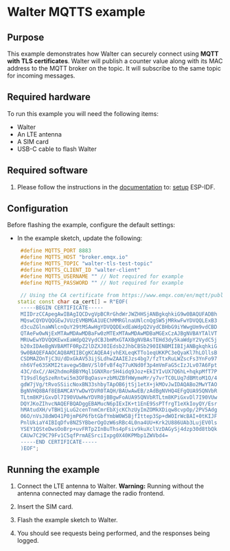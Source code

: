 # Walter MQTTS example

## Purpose

This example demonstrates how Walter can securely connect using **MQTT with TLS
certificates**. Walter will publish a counter value along with its MAC address
to the MQTT broker on the topic. It will subscribe to the same topic for
incoming messages.

## Required hardware

To run this example you will need the following items:

- Walter
- An LTE antenna
- A SIM card
- USB-C cable to flash Walter

## Required software

1. Please follow the instructions in the
   [documentation](https://www.quickspot.io/documentation.html#/) to:
   [setup](https://www.quickspot.io/documentation.html#/developer-toolchains/esp-idf)
   ESP-IDF.

## Configuration

Before flashing the example, configure the default settings:

- In the example sketch, update the following:

  ```cpp
   #define MQTTS_PORT 8883
   #define MQTTS_HOST "broker.emqx.io"
   #define MQTTS_TOPIC "walter-tls-test-topic"
   #define MQTTS_CLIENT_ID "walter-client"
   #define MQTTS_USERNAME "" // Not required for example
   #define MQTTS_PASSWORD "" // Not required for example

   // Using the CA certificate from https://www.emqx.com/en/mqtt/public-mqtt5-broker
  static const char ca_cert[] = R"EOF(
   -----BEGIN CERTIFICATE-----
   MIIDrzCCApegAwIBAgIQCDvgVpBCRrGhdWrJWZHHSjANBgkqhkiG9w0BAQUFADBh
   MQswCQYDVQQGEwJVUzEVMBMGA1UEChMMRGlnaUNlcnQgSW5jMRkwFwYDVQQLExB3
   d3cuZGlnaWNlcnQuY29tMSAwHgYDVQQDExdEaWdpQ2VydCBHbG9iYWwgUm9vdCBD
   QTAeFw0wNjExMTAwMDAwMDBaFw0zMTExMTAwMDAwMDBaMGExCzAJBgNVBAYTAlVT
   MRUwEwYDVQQKEwxEaWdpQ2VydCBJbmMxGTAXBgNVBAsTEHd3dy5kaWdpY2VydC5j
   b20xIDAeBgNVBAMTF0RpZ2lDZXJ0IEdsb2JhbCBSb290IENBMIIBIjANBgkqhkiG
   9w0BAQEFAAOCAQ8AMIIBCgKCAQEA4jvhEXLeqKTTo1eqUKKPC3eQyaKl7hLOllsB
   CSDMAZOnTjC3U/dDxGkAV53ijSLdhwZAAIEJzs4bg7/fzTtxRuLWZscFs3YnFo97
   nh6Vfe63SKMI2tavegw5BmV/Sl0fvBf4q77uKNd0f3p4mVmFaG5cIzJLv07A6Fpt
   43C/dxC//AH2hdmoRBBYMql1GNXRor5H4idq9Joz+EkIYIvUX7Q6hL+hqkpMfT7P
   T19sdl6gSzeRntwi5m3OFBqOasv+zbMUZBfHWymeMr/y7vrTC0LUq7dBMtoM1O/4
   gdW7jVg/tRvoSSiicNoxBN33shbyTApOB6jtSj1etX+jkMOvJwIDAQABo2MwYTAO
   BgNVHQ8BAf8EBAMCAYYwDwYDVR0TAQH/BAUwAwEB/zAdBgNVHQ4EFgQUA95QNVbR
   TLtm8KPiGxvDl7I90VUwHwYDVR0jBBgwFoAUA95QNVbRTLtm8KPiGxvDl7I90VUw
   DQYJKoZIhvcNAQEFBQADggEBAMucN6pIExIK+t1EnE9SsPTfrgT1eXkIoyQY/Esr
   hMAtudXH/vTBH1jLuG2cenTnmCmrEbXjcKChzUyImZOMkXDiqw8cvpOp/2PV5Adg
   06O/nVsJ8dWO41P0jmP6P6fbtGbfYmbW0W5BjfIttep3Sp+dWOIrWcBAI+0tKIJF
   PnlUkiaY4IBIqDfv8NZ5YBberOgOzW6sRBc4L0na4UU+Krk2U886UAb3LujEV0ls
   YSEY1QSteDwsOoBrp+uvFRTp2InBuThs4pFsiv9kuXclVzDAGySj4dzp30d8tbQk
   CAUw7C29C79Fv1C5qfPrmAESrciIxpg0X40KPMbp1ZWVbd4=
   -----END CERTIFICATE-----
   )EOF";
  ```

## Running the example

1. Connect the LTE antenna to Walter. **Warning:** Running without the antenna
   connected may damage the radio frontend.

2. Insert the SIM card.

3. Flash the example sketch to Walter.

4. You should see requests being performed, and the responses being logged.
